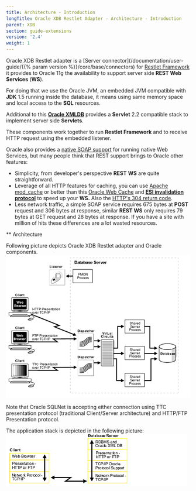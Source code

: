 ```yaml
---
title: Architecture - Introduction
longTitle: Oracle XDB Restlet Adapter - Architecture - Introduction
parent: XDB
section: guide-extensions
version: '2.4'
weight: 1
---
```

Oracle XDB Restlet adapter is a [Server connector](/documentation/user-guide/{{% param version %}}/core/base/connectors)
for [Restlet Framework](/) it provides to Oracle 11g the availability to support server side __REST Web Services__ (__WS__).

For doing that we use the Oracle JVM, an embedded JVM compatible with __JDK__ 1.5 running inside the database, it means using
same memory space and local access to the __SQL__ resources.

Additional to this __[Oracle XMLDB](http://www.oracle.com/technetwork/database/database-technologies/xmldb/overview/index.html)__ provides a __Servlet__ 2.2
compatible stack to implement server side __Servlets__.

These components work together to run __Restlet Framework__ and to receive HTTP request using the embedded listener.


Oracle also provides a [native SOAP support](http://docs.oracle.com/cd/B28359_01/appdev.111/b28369/xdb_web_services.htm#CHDDBCHB) for running native Web Services, but many people think that REST support brings to Oracle other features:
 - Simplicity, from developer's perspective __REST__ __WS__ are quite straightforward.
 - Leverage of all HTTP features for caching, you can use [Apache mod_cache](http://httpd.apache.org/docs/2.2/mod/mod_cache.html) or better than this [Oracle Web Cache](http://www.oracle.com/technetwork/middleware/webtier/overview/index.html#WebCache) and __[ESI invalidation protocol](http://web.archive.org/web/20121116044655/http://www.akamai.com/html/support/esi.html)__ to speed up your __WS.__ Also the [HTTP's 304 return code](http://www.infoq.com/news/2007/11/restful-ajax-http304).
 - Less network traffic, a simple SOAP service requires 675 bytes at __POST__ request and 306 bytes at response, similar __REST WS__ only requires 79 bytes at GET request and 28 bytes at response. If you have a site with million of hits these differences are a lot wasted resources.

** Architecture

Following picture depicts Oracle XDB Restlet adapter and Oracle components.
![Architecture](./images/net81116.gif)

Note that Oracle SQLNet is accepting either connection using TTC presentation protocol (traditional Client/Server architecture) and HTTP/FTP Presentation protocol.

The application stack is depicted in the following picture:
![Application stack](./images/net81102.gif)
